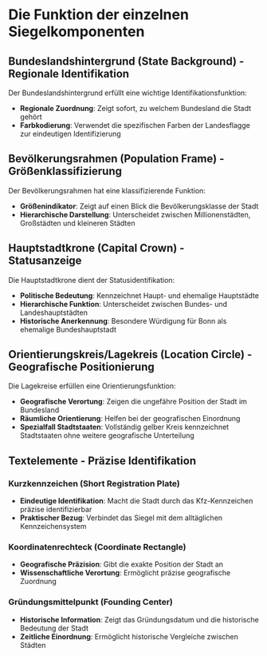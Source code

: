 # Die Funktion der einzelnen Siegelkomponenten

## Bundeslandshintergrund (State Background) - Regionale Identifikation
Der Bundeslandshintergrund erfüllt eine wichtige Identifikationsfunktion:
- **Regionale Zuordnung**: Zeigt sofort, zu welchem Bundesland die Stadt gehört
- **Farbkodierung**: Verwendet die spezifischen Farben der Landesflagge zur eindeutigen Identifizierung

## Bevölkerungsrahmen (Population Frame) - Größenklassifizierung
Der Bevölkerungsrahmen hat eine klassifizierende Funktion:
- **Größenindikator**: Zeigt auf einen Blick die Bevölkerungsklasse der Stadt
- **Hierarchische Darstellung**: Unterscheidet zwischen Millionenstädten, Großstädten und kleineren Städten

## Hauptstadtkrone (Capital Crown) - Statusanzeige
Die Hauptstadtkrone dient der Statusidentifikation:
- **Politische Bedeutung**: Kennzeichnet Haupt- und ehemalige Hauptstädte
- **Hierarchische Funktion**: Unterscheidet zwischen Bundes- und Landeshauptstädten
- **Historische Anerkennung**: Besondere Würdigung für Bonn als ehemalige Bundeshauptstadt

## Orientierungskreis/Lagekreis (Location Circle) - Geografische Positionierung
Die Lagekreise erfüllen eine Orientierungsfunktion:
- **Geografische Verortung**: Zeigen die ungefähre Position der Stadt im Bundesland
- **Räumliche Orientierung**: Helfen bei der geografischen Einordnung
- **Spezialfall Stadtstaaten**: Vollständig gelber Kreis kennzeichnet Stadtstaaten ohne weitere geografische Unterteilung

## Textelemente - Präzise Identifikation

### Kurzkennzeichen (Short Registration Plate)
- **Eindeutige Identifikation**: Macht die Stadt durch das Kfz-Kennzeichen präzise identifizierbar
- **Praktischer Bezug**: Verbindet das Siegel mit dem alltäglichen Kennzeichensystem

### Koordinatenrechteck (Coordinate Rectangle)
- **Geografische Präzision**: Gibt die exakte Position der Stadt an
- **Wissenschaftliche Verortung**: Ermöglicht präzise geografische Zuordnung

### Gründungsmittelpunkt (Founding Center)
- **Historische Information**: Zeigt das Gründungsdatum und die historische Bedeutung der Stadt
- **Zeitliche Einordnung**: Ermöglicht historische Vergleiche zwischen Städten